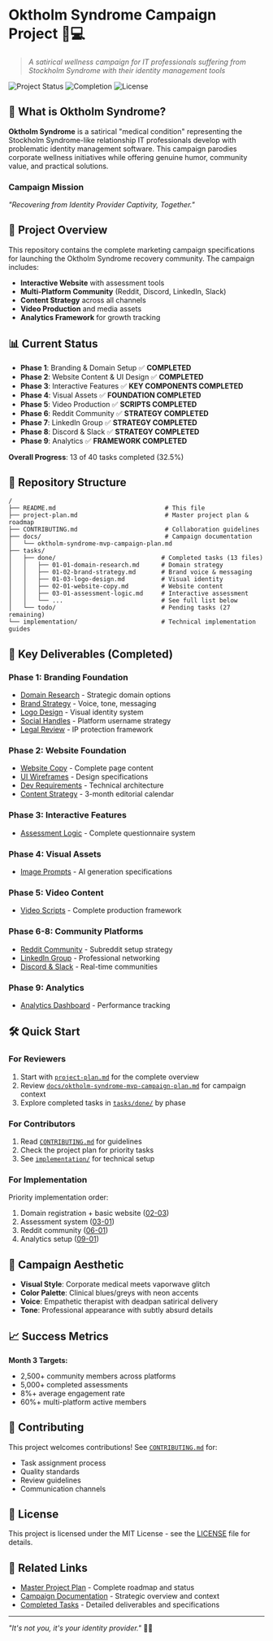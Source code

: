 # Oktholm Syndrome Campaign Project 🏥💻

> *A satirical wellness campaign for IT professionals suffering from Stockholm Syndrome with their identity management tools*

![Project Status](https://img.shields.io/badge/Status-Active%20Implementation-green)
![Completion](https://img.shields.io/badge/Completion-32.5%25-orange)
![License](https://img.shields.io/badge/License-MIT-blue)

## 📖 What is Oktholm Syndrome?

**Oktholm Syndrome** is a satirical "medical condition" representing the Stockholm Syndrome-like relationship IT professionals develop with problematic identity management software. This campaign parodies corporate wellness initiatives while offering genuine humor, community value, and practical solutions.

### Campaign Mission
*"Recovering from Identity Provider Captivity, Together."*

## 🚀 Project Overview

This repository contains the complete marketing campaign specifications for launching the Oktholm Syndrome recovery community. The campaign includes:

- **Interactive Website** with assessment tools
- **Multi-Platform Community** (Reddit, Discord, LinkedIn, Slack)
- **Content Strategy** across all channels
- **Video Production** and media assets
- **Analytics Framework** for growth tracking

## 📊 Current Status

- **Phase 1**: Branding & Domain Setup ✅ **COMPLETED**
- **Phase 2**: Website Content & UI Design ✅ **COMPLETED** 
- **Phase 3**: Interactive Features ✅ **KEY COMPONENTS COMPLETED**
- **Phase 4**: Visual Assets ✅ **FOUNDATION COMPLETED**
- **Phase 5**: Video Production ✅ **SCRIPTS COMPLETED**
- **Phase 6**: Reddit Community ✅ **STRATEGY COMPLETED**
- **Phase 7**: LinkedIn Group ✅ **STRATEGY COMPLETED**
- **Phase 8**: Discord & Slack ✅ **STRATEGY COMPLETED**
- **Phase 9**: Analytics ✅ **FRAMEWORK COMPLETED**

**Overall Progress**: 13 of 40 tasks completed (32.5%)

## 📁 Repository Structure

```
/
├── README.md                              # This file
├── project-plan.md                        # Master project plan & roadmap
├── CONTRIBUTING.md                        # Collaboration guidelines
├── docs/                                  # Campaign documentation
│   └── oktholm-syndrome-mvp-campaign-plan.md
├── tasks/
│   ├── done/                             # Completed tasks (13 files)
│   │   ├── 01-01-domain-research.md      # Domain strategy
│   │   ├── 01-02-brand-strategy.md       # Brand voice & messaging
│   │   ├── 01-03-logo-design.md          # Visual identity
│   │   ├── 02-01-website-copy.md         # Website content
│   │   ├── 03-01-assessment-logic.md     # Interactive assessment
│   │   └── ...                           # See full list below
│   └── todo/                             # Pending tasks (27 remaining)
└── implementation/                       # Technical implementation guides
```

## 🎯 Key Deliverables (Completed)

### Phase 1: Branding Foundation
- [Domain Research](tasks/done/01-01-domain-research.md) - Strategic domain options
- [Brand Strategy](tasks/done/01-02-brand-strategy.md) - Voice, tone, messaging
- [Logo Design](tasks/done/01-03-logo-design.md) - Visual identity system
- [Social Handles](tasks/done/01-04-social-handles.md) - Platform username strategy
- [Legal Review](tasks/done/01-05-legal-review.md) - IP protection framework

### Phase 2: Website Foundation  
- [Website Copy](tasks/done/02-01-website-copy.md) - Complete page content
- [UI Wireframes](tasks/done/02-02-ui-wireframes.md) - Design specifications
- [Dev Requirements](tasks/done/02-03-dev-requirements.md) - Technical architecture
- [Content Strategy](tasks/done/02-04-content-strategy.md) - 3-month editorial calendar

### Phase 3: Interactive Features
- [Assessment Logic](tasks/done/03-01-assessment-logic.md) - Complete questionnaire system

### Phase 4: Visual Assets
- [Image Prompts](tasks/done/04-01-image-prompts.md) - AI generation specifications

### Phase 5: Video Content
- [Video Scripts](tasks/done/05-01-video-scripts.md) - Complete production framework

### Phase 6-8: Community Platforms
- [Reddit Community](tasks/done/06-01-reddit-community.md) - Subreddit setup strategy
- [LinkedIn Group](tasks/done/07-01-linkedin-group.md) - Professional networking
- [Discord & Slack](tasks/done/08-01-discord-slack.md) - Real-time communities

### Phase 9: Analytics
- [Analytics Dashboard](tasks/done/09-01-analytics-dashboard.md) - Performance tracking

## 🛠️ Quick Start

### For Reviewers
1. Start with [`project-plan.md`](project-plan.md) for the complete overview
2. Review [`docs/oktholm-syndrome-mvp-campaign-plan.md`](docs/oktholm-syndrome-mvp-campaign-plan.md) for campaign context
3. Explore completed tasks in [`tasks/done/`](tasks/done/) by phase

### For Contributors
1. Read [`CONTRIBUTING.md`](CONTRIBUTING.md) for guidelines
2. Check the project plan for priority tasks
3. See [`implementation/`](implementation/) for technical setup

### For Implementation
Priority implementation order:
1. Domain registration + basic website ([02-03](tasks/done/02-03-dev-requirements.md))
2. Assessment system ([03-01](tasks/done/03-01-assessment-logic.md))
3. Reddit community ([06-01](tasks/done/06-01-reddit-community.md))
4. Analytics setup ([09-01](tasks/done/09-01-analytics-dashboard.md))

## 🎨 Campaign Aesthetic

- **Visual Style**: Corporate medical meets vaporwave glitch
- **Color Palette**: Clinical blues/greys with neon accents
- **Voice**: Empathetic therapist with deadpan satirical delivery
- **Tone**: Professional appearance with subtly absurd details

## 📈 Success Metrics

**Month 3 Targets:**
- 2,500+ community members across platforms
- 5,000+ completed assessments
- 8%+ average engagement rate
- 60%+ multi-platform active members

## 🤝 Contributing

This project welcomes contributions! See [`CONTRIBUTING.md`](CONTRIBUTING.md) for:
- Task assignment process
- Quality standards
- Review guidelines
- Communication channels

## 📄 License

This project is licensed under the MIT License - see the [LICENSE](LICENSE) file for details.

## 🔗 Related Links

- [Master Project Plan](project-plan.md) - Complete roadmap and status
- [Campaign Documentation](docs/) - Strategic overview and context
- [Completed Tasks](tasks/done/) - Detailed deliverables and specifications

---

*"It's not you, it's your identity provider."* 🔐💔 
